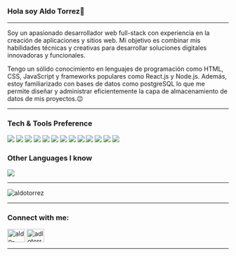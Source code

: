 ### Hola soy Aldo Torrez👋

---

Soy un apasionado desarrollador web full-stack con experiencia en la creación de aplicaciones y sitios web. Mi objetivo es combinar mis habilidades técnicas y creativas para desarrollar soluciones digitales innovadoras y funcionales.

Tengo un sólido conocimiento en lenguajes de programación como HTML, CSS, JavaScript y frameworks populares como React.js y Node.js. Además, estoy familiarizado con bases de datos como postgreSQL lo que me permite diseñar y administrar eficientemente la capa de almacenamiento de datos de mis proyectos.:wink:


---


### Tech & Tools Preference

<img src = "https://img.shields.io/badge/-HTML5-E34F26?style=flat&logo=html5&logoColor=white"> <img src = "https://img.shields.io/badge/-CSS3-1572B6?style=flat&logo=css3&logoColor=white">
<img src="https://img.shields.io/badge/-Bootstrap-563D7C?style=flat&logo=bootstrap&logoColor=white">
<img src="https://img.shields.io/badge/-JavaScript-eed718?style=flat&logo=javascript&logoColor=ffffff">
<img src="https://img.shields.io/badge/-Sass-cc6699?style=flat&logo=sass&logoColor=ffffff">
<img src="https://img.shields.io/badge/-React-000000?style=flat&logo=react&logoColor=00c8ff">
<img src="https://img.shields.io/badge/-Express.js-787878?style=flat">
<img src="https://img.shields.io/badge/-Node.js-3C873A?style=flat&logo=Node.js&logoColor=white">
<img src="https://img.shields.io/badge/-Progressive Web Apps-5A0FC8?style=flat">
<img src="http://img.shields.io/badge/-Git-F1502F?style=flat&logo=git&logoColor=FFFFFF">
<img src="http://img.shields.io/badge/-Github-000000?style=flat&logo=github&logoColor=FFFFFF">
<img src="http://img.shields.io/badge/-VS%20Code-007ACC?style=flat&logo=visual%20studio%20code&logoColor=white">
<img src="http://img.shields.io/badge/-Vercel-black?style=flat&logo=vercel&logoColor=white">

### Other Languages I know
<img src="https://img.shields.io/badge/-C%20&%20C++-659ad2?style=flat&logo=c%2B%2B&logoColor=ffffff">

---

<p>  <img align="center" src="https://github-readme-stats.vercel.app/api?username=aldotorrez&show_icons=true&locale=en" alt="aldotorrez" /></p>

---

<h3 align="left">Connect with me:</h3>
<p align="left">
<a href="https://linkedin.com/in/aldo-torrez" target="blank"><img align="center" src="https://raw.githubusercontent.com/rahuldkjain/github-profile-readme-generator/master/src/images/icons/Social/linked-in-alt.svg" alt="aldo-torrez" height="30" width="40" /></a>
<a href="https://www.leetcode.com/adlotorrez91" target="blank"><img align="center" src="https://raw.githubusercontent.com/rahuldkjain/github-profile-readme-generator/master/src/images/icons/Social/leet-code.svg" alt="adlotorrez91" height="30" width="40" /></a>
</p>

---
